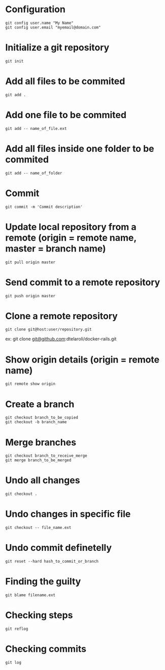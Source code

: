 # Configuration

    git config user.name "My Name"
    git config user.email "myemail@domain.com"

# Initialize a git repository

    git init

# Add all files to be commited

    git add .

# Add one file to be commited

    git add -- name_of_file.ext

# Add all files inside one folder to be commited

    git add -- name_of_folder

# Commit

    git commit -m 'Commit description'

# Update local repository from a remote (origin = remote name, master = branch name)

    git pull origin master

# Send commit to a remote repository

    git push origin master

# Clone a remote repository

    git clone git@host:user/repository.git
ex: git clone git@github.com:dtelaroli/docker-rails.git

# Show origin details (origin = remote name)

    git remote show origin

# Create a branch

    git checkout branch_to_be_copied
    git checkout -b branch_name

# Merge branches

    git checkout branch_to_receive_merge
    git merge branch_to_be_merged

# Undo all changes

    git checkout .

# Undo changes in specific file

    git checkout -- file_name.ext

# Undo commit definetelly

    git reset --hard hash_to_commit_or_branch

# Finding the guilty

    git blame filename.ext

# Checking steps

    git reflog

# Checking commits

    git log
